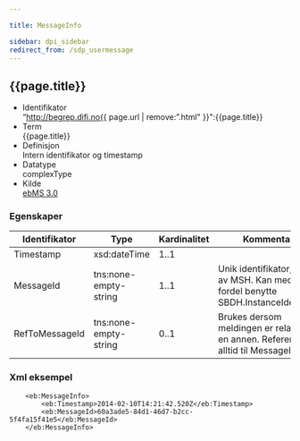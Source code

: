 ```yaml
---

title: MessageInfo  

sidebar: dpi_sidebar
redirect_from: /sdp_usermessage
---
```


## {{page.title}}

  - Identifikator  
    “http://begrep.difi.no{{ page.url | remove:”.html"
    }}":{{page.title}}
  - Term  
    {{page.title}}
  - Definisjon  
    Intern identifikator og timestamp
  - Datatype  
    complexType
  - Kilde  
    [ebMS 3.0](http://docs.oasis-open.org/ebxml-msg/ebms/v3.0/core/ebms-header-3_0-200704.xsd)

### Egenskaper

| Identifikator | Type | Kardinalitet | Kommentar |
| --- | --- | --- | --- |
| Timestamp | xsd:dateTime | 1..1 | |
| MessageId | tns:none-empty-string | 1..1 | Unik identifikator, satt av MSH. Kan med fordel benytte SBDH.InstanceIdentifier |
| RefToMessageId | tns:none-empty-string | 0..1 | Brukes dersom meldingen er relatert til en annen. Refererer alltid til MessageId. |

### Xml eksempel

``` 
    <eb:MessageInfo>
        <eb:Timestamp>2014-02-10T14:21:42.520Z</eb:Timestamp>
        <eb:MessageId>60a3ade5-84d1-46d7-b2cc-5f4fa15f41e5</eb:MessageId>
    </eb:MessageInfo>
```
